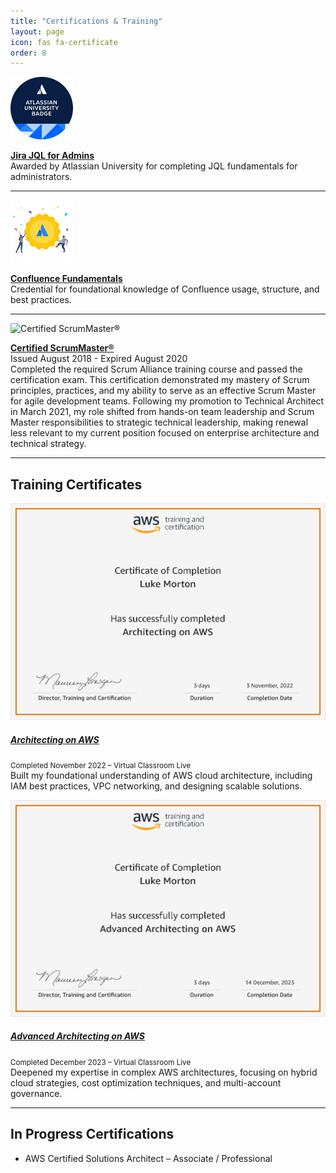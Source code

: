 ```yaml
---
title: "Certifications & Training"
layout: page
icon: fas fa-certificate
order: 8
---
```


<div class="cert-card">
  <img src="/assets/images/certification-badges/uni-credential-emblem-jirafundamentals__281_29.png" alt="Jira JQL for Admins" width="100"/>
  <p><strong><a href="https://university.atlassian.com/student/award/f3jfPHnycUwLCfi1KnEVPGWF" target="_blank">Jira JQL for Admins</a></strong><br/>Awarded by Atlassian University for completing JQL fundamentals for administrators.</p>
</div>

<hr/>

<div class="cert-card">
  <img src="/assets/images/certification-badges/uni-completioncertificate-badge.png" alt="Confluence Fundamentals" width="100"/>
  <p><strong><a href="https://university.atlassian.com/student/award/zjVdvocwnjRX4wADVyKmvsXg" target="_blank">Confluence Fundamentals</a></strong><br/>Credential for foundational knowledge of Confluence usage, structure, and best practices.</p>
</div>

<hr/>

<div class="cert-card">
  <img src="https://bcert.me/bc/html/img/badges/generated/expired/badge-7227.png" alt="Certified ScrumMaster®" width="100"/>
  <p><strong><a href="https://bcert.me/sjrwjcfti" target="_blank">Certified ScrumMaster®</a></strong><br/>Issued August 2018 - Expired August 2020<br/>Completed the required Scrum Alliance training course and passed the certification exam. This certification demonstrated my mastery of Scrum principles, practices, and my ability to serve as an effective Scrum Master for agile development teams. Following my promotion to Technical Architect in March 2021, my role shifted from hands-on team leadership and Scrum Master responsibilities to strategic technical leadership, making renewal less relevant to my current position focused on enterprise architecture and technical strategy.</p>
</div>

---

## Training Certificates

<div class="row">
  <div class="col-md-6 mb-4">
    <div class="card h-100">
      <div class="card-body">
        <img src="/assets/images/training-certificates/Architecting on AWS - AWS Training & Certification - Certificate of Completion.png" alt="Architecting on AWS" class="card-img-top mb-3">
        <h5 class="card-title"><a href="https://www.aws.training/Transcript/CompletionCertificateHtml?transcriptid=DbH2DRTA7UmhJJGwz_OrTA2" target="_blank">Architecting on AWS</a></h5>
        <p class="card-text"><small class="text-muted">Completed November 2022 – Virtual Classroom Live</small><br/>Built my foundational understanding of AWS cloud architecture, including IAM best practices, VPC networking, and designing scalable solutions.</p>
      </div>
    </div>
  </div>

  <div class="col-md-6 mb-4">
    <div class="card h-100">
      <div class="card-body">
        <img src="/assets/images/training-certificates/Advanced Architecting on AWS - AWS Training & Certification - Certificate of Completion.png" alt="Advanced Architecting on AWS" class="card-img-top mb-3">
        <h5 class="card-title"><a href="https://www.aws.training/Transcript/CompletionCertificateHtml?transcriptid=FFyML3OCKUaXQ4uQZbO8iQ2" target="_blank">Advanced Architecting on AWS</a></h5>
        <p class="card-text"><small class="text-muted">Completed December 2023 – Virtual Classroom Live</small><br/>Deepened my expertise in complex AWS architectures, focusing on hybrid cloud strategies, cost optimization techniques, and multi-account governance.</p>
      </div>
    </div>
  </div>
</div>

---

## In Progress Certifications

- AWS Certified Solutions Architect – Associate / Professional
